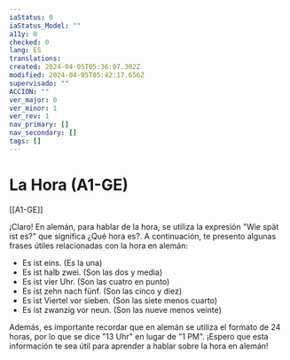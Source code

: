 ```yaml
---
iaStatus: 0
iaStatus_Model: ""
a11y: 0
checked: 0
lang: ES
translations: 
created: 2024-04-05T05:36:07.302Z
modified: 2024-04-05T05:42:17.656Z
supervisado: ""
ACCION: ""
ver_major: 0
ver_minor: 1
ver_rev: 1
nav_primary: []
nav_secondary: []
tags: []
---
```

# La Hora (A1-GE)

[[A1-GE]]

¡Claro! En alemán, para hablar de la hora, se utiliza la expresión "Wie spät ist es?" que significa ¿Qué hora es?. A continuación, te presento algunas frases útiles relacionadas con la hora en alemán:

- Es ist eins. (Es la una)
- Es ist halb zwei. (Son las dos y media)
- Es ist vier Uhr. (Son las cuatro en punto)
- Es ist zehn nach fünf. (Son las cinco y diez)
- Es ist Viertel vor sieben. (Son las siete menos cuarto)
- Es ist zwanzig vor neun. (Son las nueve menos veinte)

Además, es importante recordar que en alemán se utiliza el formato de 24 horas, por lo que se dice "13 Uhr" en lugar de "1 PM". ¡Espero que esta información te sea útil para aprender a hablar sobre la hora en alemán!
